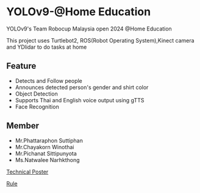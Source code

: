 # YOLOv9-@Home Education 
YOLOv9's Team Robocup Malaysia open 2024 @Home Education

This project uses Turtlebot2, ROS(Robot Operating System),Kinect camera and YDlidar to do tasks at home
## Feature
- Detects and Follow people
- Announces detected person's gender and shirt color
- Object Detection
- Supports Thai and English voice output using gTTS
- Face Recognition
## Member
- Mr.Phattaraphon Suttiphan
- Mr.Chayakorn Winothai
- Mr.Pichanat Sittipunyota
- Ms.Natwalee Narhkthong
  
[Technical Poster](Rules\Poster-YOLOv9.pdf)


[Rule](Rules\Rule2024RoboCup@HomeEducation.pdf)
